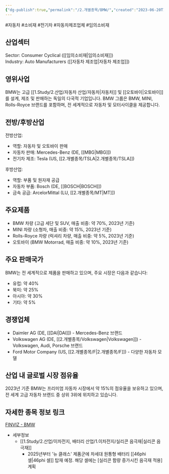 ```yaml
---
{"dg-publish":true,"permalink":"/2.개별종목/BMW/","created":"2023-06-20T14:09:13.900+09:00","updated":"2025-07-29T21:37:04.422+09:00"}
---
```


#자동차 #소비재 #전기차 #자동차제조업체  #임의소비재 


## 산업섹터

Sector: Consumer Cyclical ([[임의소비재\|임의소비재]])  
Industry: Auto Manufacturers ([[자동차 제조업\|자동차 제조업]])

## 영위사업

BMW는 고급 [[1.Study/2.산업/자동차 산업/자동차\|자동차]] 및 [[오토바이\|오토바이]]를 설계, 제조 및 판매하는 독일의 다국적 기업입니다. BMW 그룹은 BMW, MINI, Rolls-Royce 브랜드를 포함하며, 전 세계적으로 자동차 및 모터사이클을 제공합니다.

## 전방/후방산업

전방산업:

- 역할: 자동차 및 오토바이 판매
- 자동차 판매: Mercedes-Benz (DE, [[MBG\|MBG]])
- 전기차 제조: Tesla (US, [[2.개별종목/TSLA\|2.개별종목/TSLA]])

후방산업:

- 역할: 부품 및 원자재 공급
- 자동차 부품: Bosch (DE, [[BOSCH\|BOSCH]])
- 금속 공급: ArcelorMittal (LU, [[2.개별종목/MT\|MT]])

## 주요제품

- BMW 차량 (고급 세단 및 SUV, 매출 비중: 약 70%, 2023년 기준)
- MINI 차량 (소형차, 매출 비중: 약 15%, 2023년 기준)
- Rolls-Royce 차량 (럭셔리 차량, 매출 비중: 약 5%, 2023년 기준)
- 오토바이 (BMW Motorrad, 매출 비중: 약 10%, 2023년 기준)

## 주요 판매국가

BMW는 전 세계적으로 제품을 판매하고 있으며, 주요 시장은 다음과 같습니다:

- 유럽: 약 40%
- 북미: 약 25%
- 아시아: 약 30%
- 기타: 약 5%

## 경쟁업체

- Daimler AG (DE, [[DAI\|DAI]]) - Mercedes-Benz 브랜드
- Volkswagen AG (DE, [[2.개별종목/Volkswagen\|Volkswagen]]) - Volkswagen, Audi, Porsche 브랜드
- Ford Motor Company (US, [[2.개별종목/F\|2.개별종목/F]]) - 다양한 자동차 모델

## 산업 내 글로벌 시장 점유율

2023년 기준 BMW는 프리미엄 자동차 시장에서 약 15%의 점유율을 보유하고 있으며, 전 세계 고급 자동차 브랜드 중 상위 3위에 위치하고 있습니다.

## 자세한 종목 정보 링크

[FINVIZ - BMW](https://www.marketscreener.com/quote/stock/BAYERISCHE-MOTOREN-WERKE-AG-436103/)


- 세부정보
	- [[1.Study/2.산업/이차전지, 배터리 산업/1.이차전지/실리콘 음극재\|실리콘 음극재]]
		- 2025년부터 '뉴 클래스' 제품군에 차세대 원통형 배터리 [[46phi 셀\|46phi 셀]] 탑재 예정. 해당 셀에는 [실리콘 함량 증가시킨 음극재 적용] 계획 


